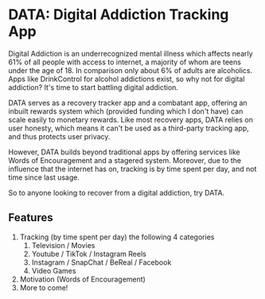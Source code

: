 # DATA: Digital Addiction Tracking App

Digital Addiction is an underrecognized mental illness which affects nearly 61% of all people with access to internet, a majority of whom are teens under the age of 18. In comparison only about 6% of adults are alcoholics. Apps like DrinkControl for alcohol addictions exist, so why not for digital addiction? It's time to start battling digital addiction.

DATA serves as a recovery tracker app and a combatant app, offering an inbuilt rewards system which (provided funding which I don't have) can scale easily to monetary rewards. Like most recovery apps, DATA relies on user honesty, which means it can't be used as a third-party tracking app, and thus protects user privacy.

However, DATA builds beyond traditional apps by offering services like Words of Encouragement and a stagered system. Moreover, due to the influence that the internet has on, tracking is by time spent per day, and not time since last usage.

So to anyone looking to recover from a digital addiction, try DATA.

## Features
1. Tracking (by time spent per day) the following 4 categories
    1. Television / Movies
    2. Youtube / TikTok / Instagram Reels
    3. Instagram / SnapChat / BeReal / Facebook
    4. Video Games 
2. Motivation (Words of Encouragement)
3. More to come!